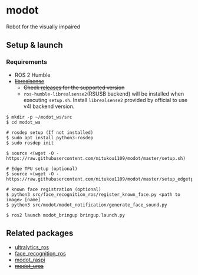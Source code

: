 # modot

Robot for the visually impaired

## Setup & launch

### Requirements

- ROS 2 Humble
- ~~[librealsense](https://github.com/IntelRealSense/librealsense)~~
  - ~~Check [releases](https://github.com/IntelRealSense/realsense-ros/releases) for the supported version~~
  - `ros-humble-librealsense2`(RSUSB backend) will be installed when executing `setup.sh`.
    Install `librealsense2` provided by official to use v4l backend version.

```
$ mkdir -p ~/modot_ws/src
$ cd modot_ws

# rosdep setup (If not installed)
$ sudo apt install python3-rosdep
$ sudo rosdep init

$ source <(wget -O - https://raw.githubusercontent.com/mitukou1109/modot/master/setup.sh)

# Edge TPU setup (optional)
$ source <(wget -O - https://raw.githubusercontent.com/mitukou1109/modot/master/setup_edgetpu.sh)

# known face registration (optional)
$ python3 src/face_recognition_ros/register_known_face.py <path to image> [name]
$ python3 src/modot/modot_notification/generate_face_sound.py

$ ros2 launch modot_bringup bringup.launch.py
```

## Related packages

- [ultralytics_ros](https://github.com/mitukou1109/ultralytics_ros)
- [face_recognition_ros](https://github.com/mitukou1109/face_recognition_ros)
- [modot_raspi](https://github.com/mitukou1109/modot_raspi)
- ~~[modot_uros](https://github.com/mitukou1109/modot_uros)~~
